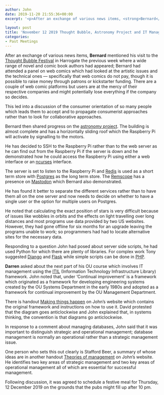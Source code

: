 ```yaml
---
author: John
date: 2019-11-20 21:55:36+00:00
excerpt: '<p>After an exchange of various news items, <strong>Bernard</strong> mentioned his visit to the <a href="https://www.thoughtbubblefestival.com/guests" type="text/html">Thought Bubble Festival</a> in Harrogate the previous week where a wide range of novel and comic book authors had appeared; Bernard had attended a panel on web comics which had looked at the artistic issues and the technical ones — specifically that web comics do not pay, though it is possible to raise money through patrons or kickstarter funding. </p>
	'
layout: post
title: 'November 12 2019 Thought Bubble, Astronomy Project and IT Management Meet'
categories:
- Past Meetings
---
```


<p>After an exchange of various news items, <strong>Bernard</strong> mentioned his visit to the <a href="https://www.thoughtbubblefestival.com/guests" type="text/html">Thought Bubble Festival</a> in Harrogate the previous week where a wide range of novel and comic book authors had appeared; Bernard had attended a panel on web comics which had looked at the artistic issues and the technical ones — specifically that web comics do not pay, though it is possible to raise money through patrons or kickstarter funding. There are a couple of web comic platforms but users are at the mercy of their respective companies and might potentially lose everything if the company so decides.</p><p>This led into a discussion of the consumer orientation of so many people which leads them to accept and to propagate consumerist approaches rather than to look for collaborative approaches.</p><p>Bernard then shared progress on the <a href="http://bradlug.co.uk/blog/2018/03/18/march-13-2018-css-containers-skipole-project-meet" type="text/html">astronomy project</a>. The building is almost complete and has a horizontally sliding roof which the Raspberry Pi will activate by signalling to the motors.</p><p>He has decided to SSH to the Raspberry Pi rather than to the web server as he can find out from the Raspberry Pi if the server is down and he demonstrated how he could access the Raspberry Pi using either a web interface or an <a href="https://www.gnu.org/software/ncurses/ncurses.html" type="text/html">ncurses</a> interface.</p><p>The server is set to listen to the Raspberry Pi and <a href="https://redis.io/" type="text/html">Redis</a> is used as a short term store with <a href="https://www.postgresql.org/" type="text/html">Postgres</a> as the long term store. The <a href="http://www.astronomycentre.org.uk/index.php/2-uncategorised/29-remscope" type="text/html">Remscope</a> has a presence on <a href="https://joinmastodon.org/" type="text/html">Mastodon</a> which Bernard also demonstrated.</p><p>He has found it better to separate the different services rather than to have them all on the one server and now needs to decide on whether to have a single user or the option for multiple users on Postgres.</p><p>He noted that calculating the exact position of stars is very difficult because of issues like wobbles in orbits and the effects on light travelling over long distances and most programs use data provided by two US websites. However, they had gone offline for six months for an upgrade leaving the programs unable to work; so programmers had had to locate alternative sites for the necessary data.</p><p>Responding to a question John had posed about server side scripts, he had used Python for which there are plenty of libraries. For complex work Tony suggested <a href="https://www.djangoproject.com/" type="text/html">Django</a> and <a href="https://pypi.org/project/Flask/" type="text/html">Flask</a> while simple scripts can be done in <a href="https://www.php.net/" type="text/html">PHP</a>.</p><p><strong>Darren</strong> asked about the next part of his OU course which involves IT management using the <a href="https://en.wikipedia.org/wiki/ITIL" type="text/html">ITIL</a> (Information Technology Infrastructure Library) framework. John noted that, under ‘Continual improvement’ is a framework which originated as a framework for developing engineering systems created by the OU Systems Department in the early 1980s and adopted as a framework for continual improvement by the OU Management Department.</p><p>There is handout <a href="https://johnrhudson.me.uk/management/Making_things_happen.pdf" type="application/pdf">Making things happen</a> on John’s website which contains the original framework and instructions on how to use it. David protested that the diagram goes anticlockwise and John explained that, in systems thinking, the convention is that diagrams go anticlockwise.</p><p>In response to a comment about managing databases, John said that it was important to distinguish strategic and operational management; database management is normally an operational rather than a strategic management issue.</p><p>One person who sets this out clearly is Stafford Beer, a summary of whose ideas are in another handout <a href="https://johnrhudson.me.uk/management/Theories_of_Management.pdf" type="application/pdf">Theories of management</a> on John’s website. He identifies two key areas of strategic management and two key areas of operational management all of which are essential for successful management.</p><p>Following discussion, it was agreed to schedule a festive meal for Thursday, 12 December 2019 on the grounds that the pubs might fill up after 10 pm.</p>

